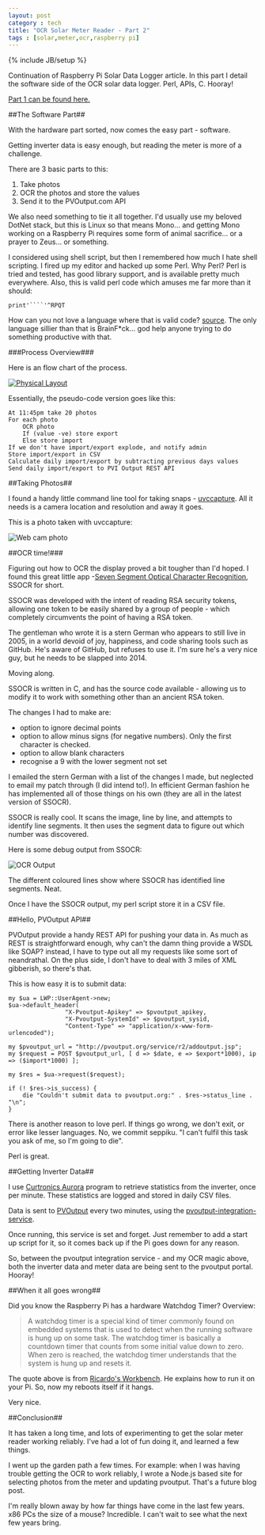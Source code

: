 ```yaml
---
layout: post
category : tech
title: "OCR Solar Meter Reader - Part 2"
tags : [solar,meter,ocr,raspberry pi]
---
```

{% include JB/setup %}

Continuation of Raspberry Pi Solar Data Logger article. In this part I detail the software side of the OCR solar data logger. Perl, APIs, C. Hooray!

<!--more-->

<a href="{{ site.url }}/tech/2014/05/19/ocr-solar-meter-reader-part1/">Part 1 can be found here.</a>

##The Software Part##

With the hardware part sorted, now comes the easy part - software.

Getting inverter data is easy enough, but reading the meter is more of a challenge.

There are 3 basic parts to this:

1. Take photos
2. OCR the photos and store the values
3. Send it to the PVOutput.com API

We also need something to tie it all together. I'd usually use my beloved DotNet stack, but this is Linux so that means Mono... and getting Mono working on a Raspberry Pi requires some form of animal sacrifice... or a prayer to Zeus... or something.

I considered using shell script, but then I remembered how much I hate shell scripting. I fired up my editor and hacked up some Perl. Why Perl? Perl is tried and tested, has good library support, and is available pretty much everywhere. Also, this is valid perl code which amuses me far more than it should:

	print'````'^RPQT

How can you not love a language where that is valid code? [source](http://www.perlmonks.org/?node=Obfuscated%20Code). The only language sillier than that is BrainF*ck... god help anyone trying to do something productive with that.

###Process Overview###

Here is an flow chart of the process.

<a class="fancybox" rel="group" href="{{ site.url }}/assets/images/solar-process.png" title="Physical layout"><img class="img-responsive img-thumbnail" src="{{ site.url }}/assets/images/solar-process.png" alt="Physical Layout" /></a><br />

Essentially, the pseudo-code version goes like this:

	At 11:45pm take 20 photos
	For each photo
		OCR photo
		If (value -ve) store export
		Else store import
	If we don't have import/export explode, and notify admin
	Store import/export in CSV
	Calculate daily import/export by subtracting previous days values
	Send daily import/export to PVI Output REST API



##Taking Photos##

I found a handy little command line tool for taking snaps - [uvccapture](http://manpages.ubuntu.com/manpages/natty/man1/uvccapture.1.html). All it needs is a camera location and resolution and away it goes.

This is a photo taken with uvccapture: 

<img class="img-responsive img-thumbnail" src="{{ site.url }}/assets/images/solar-webcam.jpg" alt="Web cam photo" />

##OCR time!###

Figuring out how to OCR the display proved a bit tougher than I'd hoped. I found this great little app -[Seven Segment Optical Character Recognition](http://www.unix-ag.uni-kl.de/~auerswal/ssocr/), SSOCR for short.

SSOCR was developed with the intent of reading RSA security tokens, allowing one token to be easily shared by a group of people - which completely circumvents the point of having a RSA token.

The gentleman who wrote it is a stern German who appears to still live in 2005, in a world devoid of joy, happiness, and code sharing tools such as GitHub. He's aware of GitHub, but refuses to use it. I'm sure he's a very nice guy, but he needs to be slapped into 2014.

Moving along.

SSOCR is written in C, and has the source code available - allowing us to modify it to work with something other than an ancient RSA token.

The changes I had to make are:

- option to ignore decimal points
- option to allow minus signs (for negative numbers). Only the first character is checked.
- option to allow blank characters
- recognise a 9 with the lower segment not set

I emailed the stern German with a list of the changes I made, but neglected to email my patch through (I did intend to!). In efficient German fashion he has implemented all of those things on his own (they are all in the latest version of SSOCR).

SSOCR is really cool. It scans the image, line by line, and attempts to identify line segments. It then uses the segment data to figure out which number was discovered.

Here is some debug output from SSOCR:			

<img class="img-responsive img-thumbnail" src="{{ site.url }}/assets/images/solar-output.png" alt="OCR Output" />

The different coloured lines show where SSOCR has identified line segments. Neat.

Once I have the SSOCR output, my perl script store it in a CSV file.

##Hello, PVOutput API##

PVOutput provide a handy REST API for pushing your data in. As much as REST is straightforward enough, why can't the damn thing provide a WSDL like SOAP? instead, I have to type out all my requests like some sort of neandrathal. On the plus side, I don't have to deal with 3 miles of XML gibberish, so there's that.

This is how easy it is to submit data:

	my $ua = LWP::UserAgent->new;
	$ua->default_header(
					"X-Pvoutput-Apikey" => $pvoutput_apikey,
					"X-Pvoutput-SystemId" => $pvoutput_sysid,
					"Content-Type" => "application/x-www-form-urlencoded");

	my $pvoutput_url = "http://pvoutput.org/service/r2/addoutput.jsp";	
	my $request = POST $pvoutput_url, [ d => $date, e => $export*1000), ip => ($import*1000) ];
	
	my $res = $ua->request($request);

	if (! $res->is_success) {
		die "Couldn't submit data to pvoutput.org:" . $res->status_line . "\n";
	}

There is another reason to love perl. If things go wrong, we don't exit, or error like lesser languages. No, we commit seppiku. "I can't fulfil this task you ask of me, so I'm going to die".

Perl is great.


##Getting Inverter Data##

I use [Curtronics Aurora](http://www.curtronics.com/Solar/AuroraData.html) program to retrieve statistics from the inverter, once per minute. These statistics are logged and stored in daily CSV files.

Data is sent to [PVOutput](http://pvoutput.org) every two minutes, using the [pvoutput-integration-service](https://bitbucket.org/pvoutput/pvoutput-integration-service).

Once running, this service is set and forget. Just remember to add a start up script for it, so it comes back up if the Pi goes down for any reason.

So, between the pvoutput integration service - and my OCR magic above, both the inverter data and meter data are being sent to the pvoutput portal. Hooray!

##When it all goes wrong##

Did you know the Raspberry Pi has a hardware Watchdog Timer? Overview:

>A watchdog timer is a special kind of timer commonly found on embedded systems that is used to detect when the running software is hung up on some task. The watchdog timer is basically a countdown timer that counts from some initial value down to zero. When zero is reached, the watchdog timer understands that the system is hung up and resets it.

The quote above is from [Ricardo's Workbench](http://blog.ricardoarturocabral.com/2013/01/auto-reboot-hung-raspberry-pi-using-on.html). He explains how to run it on your Pi. So, now my reboots itself if it hangs.

Very nice.

##Conclusion##

It has taken a long time, and lots of experimenting to get the solar meter reader working reliably. I've had a lot of fun doing it, and learned a few things. 

I went up the garden path a few times. For example: when I was having trouble getting the OCR to work reliably, I wrote a Node.js based site for selecting photos from the meter and updating pvoutput. That's a future blog post.

I'm really blown away by how far things have come in the last few years. x86 PCs the size of a mouse? Incredible. I can't wait to see what the next few years bring.